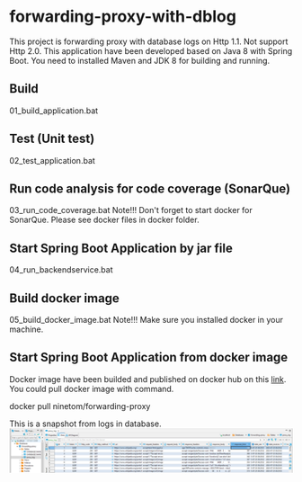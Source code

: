 # forwarding-proxy-with-dblog

This project is forwarding proxy with database logs on Http 1.1. Not support Http 2.0. This application have been developed based on Java 8 with Spring Boot. You need to installed Maven and JDK 8 for building and running.

## Build
01_build_application.bat

## Test (Unit test)
02_test_application.bat

## Run code analysis for code coverage (SonarQue) 
03_run_code_coverage.bat
Note!!! Don't forget to start docker for SonarQue. Please see docker files in docker folder.

## Start Spring Boot Application by jar file
04_run_backendservice.bat

## Build docker image
05_build_docker_image.bat
Note!!! Make sure you installed docker in your machine.

## Start Spring Boot Application from docker image

Docker image have been builded and published on docker hub on this [link](https://hub.docker.com/r/ninetom/forwarding-proxy).
You could pull docker image with command.

docker pull ninetom/forwarding-proxy

This is a snapshot from logs in database.
![Example logs on database (Mysql)](dblog.png)
